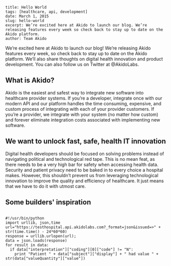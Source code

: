 ```
title: Hello World
tags: [healthcare, api, development]
date: March 1, 2015
slug: hello-world
excerpt: We’re excited here at Akido to launch our blog. We’re releasing features every week so check back to stay up to date on the Akido platform.
author: Team Akido
```
We’re excited here at Akido to launch our blog! We’re releasing Akido features every week, so check back to stay up to date on the Akido platform. We’ll also share thoughts on digital health innovation and product development. You can also follow us on Twitter at @AkidoLabs.

## What is Akido?

Akido is the easiest and safest way to integrate new software into healthcare provider systems. If you’re a developer, integrate once with our modern API and our platform handles the time consuming, expensive, and custom process of integrating with each of your provider customers. If you’re a provider, we integrate with your system (no matter how custom) and forever eliminate integration costs associated with implementing new software.

## We want to unlock fast, safe, health IT innovation

Digital health developers should be focused on solving problems instead of navigating political and technological red tape. This is no mean feat, as there needs to be a very high bar for safety when accessing health data. Security and patient privacy need to be baked in to every choice a hospital makes. However, this shouldn’t prevent us from leveraging technological innovation to improve the quality and efficiency of healthcare. It just means that we have to do it with utmost care. 

## Some builders' inspiration
<code class="language-python">
#!/usr/bin/python
import urllib, json,time
url="https://testhospital.api.akidolabs.com?_format=json&issued=>" + str(time.time() - 24*60*60)
response = urllib.urlopen(url);
data = json.loads(response)
for result in data:
  if data["interpretation"]["coding"][0]["code"] != "N":
    print "Patient " + data["subject"]["display"] + " had value " + str(data["valueQuantity"]["value"])
</code>
